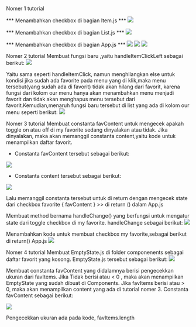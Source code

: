Nomer 1 tutorial

*** Menambahkan checkbox di bagian Item.js ***
<img src = https://user-images.githubusercontent.com/54923649/68777701-aa302680-0664-11ea-81ce-70ac6923111e.PNG>

*** Menambahkan checkbox di bagian List.js ***
<img src = https://user-images.githubusercontent.com/54923649/68777701-aa302680-0664-11ea-81ce-70ac6923111e.PNG>

*** Menambahkan checkbox di bagian App.js ***
<img src = https://user-images.githubusercontent.com/54923649/68778972-7d7d0e80-0666-11ea-88ac-5b8fca2e8378.PNG>
<img src = https://user-images.githubusercontent.com/54923649/68779371-2461aa80-0667-11ea-9f6c-ccc77b62916c.PNG>
<img src = https://user-images.githubusercontent.com/54923649/68779516-5d9a1a80-0667-11ea-9234-2419107f44d0.PNG>

Nomer 2 tutorial
Membuat fungsi baru ,yaitu handleItemClickLeft sebagai berikut:
<img src = https://user-images.githubusercontent.com/54923649/68779770-c84b5600-0667-11ea-84df-9b25357f9973.PNG>

Yaitu sama seperti handleItemClick, namun menghilangkan else untuk kondisi jika sudah ada favorite pada menu yang di klik,maka menu tersebut(yang sudah ada di favorit) tidak akan hilang dari favorit, karena fungsi dari kolom our menu hanya akan menambahkan menu menjadi favorit dan tidak akan menghapus menu tersebut dari favorit.Kemudian,menaruh fungsi baru tersebut di list yang ada di kolom our menu seperti berikut:
<img src = https://user-images.githubusercontent.com/54923649/68779969-1b250d80-0668-11ea-88f8-e23f0169d1f9.PNG>

Nomer 3 tutorial
Membuat constanta favContent untuk mengecek apakah toggle on atau off di my favorite sedang dinyalakan atau tidak. Jika dinyalakan, maka akan memanggil constanta content,yaitu kode untuk menampilkan daftar favorit.

- Constanta favContent tersebut sebagai berikut:
<img src = https://user-images.githubusercontent.com/54923649/68780378-c8982100-0668-11ea-8f55-d586a0a6b1ae.PNG>

- Constanta content tersebut sebagai berikut:
<img src = https://user-images.githubusercontent.com/54923649/68780546-0d23bc80-0669-11ea-9cc4-0632cfbfeebb.PNG>

Lalu memanggil constanta tersebut untuk di return dengan mengecek state dari checkbox favorite
{ favContent } >> di return () dalam App.js 

Membuat method bernama handleChange() yang berfungsi untuk mengatur state dari toggle checkbox di my favorite.
handleChange sebagai berikut:
<img src = https://user-images.githubusercontent.com/54923649/68780665-347a8980-0669-11ea-99a7-02128524a1f4.PNG>

Menambahkan kode untuk membuat checkbox my favorite,sebagai berikut di return() App.js
<img src = https://user-images.githubusercontent.com/54923649/68781257-14979580-066a-11ea-8835-382b3fb77583.PNG>

Nomer 4 tutorial
Membuat EmptyState.js di folder componenents sebagai daftar favorit yang kosong. 
EmptyState.js tersebut sebagai berikut:
<img src = https://user-images.githubusercontent.com/54923649/68781498-77892c80-066a-11ea-99d5-28700c35f211.PNG>

Membuat constanta favContent yang didalamnya berisi pengecekkan ukuran dari favItems. Jika Tidak berisi atau < 0 , maka akan menampilkan EmptyState yang sudah dibuat di Components. Jika favItems berisi atau > 0, maka akan menampilkan content yang ada di tutorial nomer 3.
Constanta favContent sebagai berikut:

<img src = https://user-images.githubusercontent.com/54923649/68781707-c33bd600-066a-11ea-9586-42b5d221286d.PNG>

Pengecekkan ukuran ada pada kode, favItems.length
